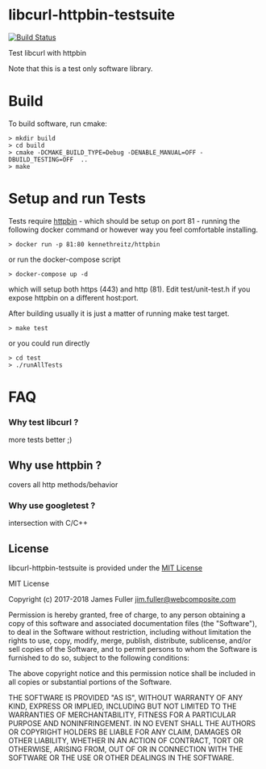 # libcurl-httpbin-testsuite
[![Build Status](https://travis-ci.org/xquery/libcurl-httpbin-testsuite.svg?branch=master)](https://travis-ci.org/xquery/libcurl-httpbin-testsuite)

Test libcurl with httpbin

Note that this is a test only software library.

# Build

To build software, run cmake:

```$bash
> mkdir build
> cd build
> cmake -DCMAKE_BUILD_TYPE=Debug -DENABLE_MANUAL=OFF -DBUILD_TESTING=OFF  ..
> make 
```

# Setup and run Tests

Tests require [httpbin](http://httpbin.org) - which should be setup on port 81 - running the following docker command
or however way you feel comfortable installing.

```$bash
> docker run -p 81:80 kennethreitz/httpbin
```

or run the docker-compose script

```$bash
> docker-compose up -d
```
which will setup both https (443) and http (81). Edit test/unit-test.h if you expose httpbin on a different host:port.

After building usually it is just a matter of running make test target.

```$bash
> make test
```

or you could run directly
```$bash
> cd test
> ./runAllTests
```

# FAQ

### Why test libcurl ? 
more tests better ;)

## Why use httpbin ? 
covers all http methods/behavior

### Why use googletest ? 
intersection with C/C++

## License

libcurl-httpbin-testsuite is provided under the [MIT License](COPYING)

MIT License

Copyright (c) 2017-2018 James Fuller <jim.fuller@webcomposite.com>

Permission is hereby granted, free of charge, to any person obtaining a copy
of this software and associated documentation files (the "Software"), to deal
in the Software without restriction, including without limitation the rights
to use, copy, modify, merge, publish, distribute, sublicense, and/or sell
copies of the Software, and to permit persons to whom the Software is
furnished to do so, subject to the following conditions:

The above copyright notice and this permission notice shall be included in all
copies or substantial portions of the Software.

THE SOFTWARE IS PROVIDED "AS IS", WITHOUT WARRANTY OF ANY KIND, EXPRESS OR
IMPLIED, INCLUDING BUT NOT LIMITED TO THE WARRANTIES OF MERCHANTABILITY,
FITNESS FOR A PARTICULAR PURPOSE AND NONINFRINGEMENT. IN NO EVENT SHALL THE
AUTHORS OR COPYRIGHT HOLDERS BE LIABLE FOR ANY CLAIM, DAMAGES OR OTHER
LIABILITY, WHETHER IN AN ACTION OF CONTRACT, TORT OR OTHERWISE, ARISING FROM,
OUT OF OR IN CONNECTION WITH THE SOFTWARE OR THE USE OR OTHER DEALINGS IN THE
SOFTWARE.
